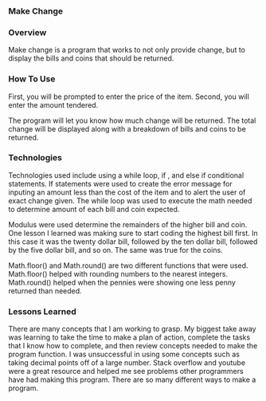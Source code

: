 ### Make Change

### Overview

Make change is a program that works to not only provide change, but to display the bills and coins that should be returned.

### How To Use

First, you will be prompted to enter the price of the item.
Second, you will enter the amount tendered.

The program will let you know how much change will be returned.
The total change will be displayed along with a breakdown of bills
and coins to be returned.


### Technologies

Technologies used include using a while loop, if , and else if conditional statements. If statements were used to create the error message for inputing an amount less than the cost of the item and to alert the user of exact change given. The while loop was used to execute the math needed to determine amount of each bill and coin expected.

Modulus were used determine the remainders of the higher bill and coin. One lesson I learned was making sure to start coding the highest bill first. In this case it was the twenty dollar bill, followed by the ten dollar bill, followed by the five dollar bill, and so on. The same was true for the coins.

Math.floor() and Math.round() are two different functions that were used. Math.floor() helped with rounding numbers to the nearest integers. Math.round() helped when the pennies were showing one less penny returned than needed.  

### Lessons Learned

There are many concepts that I am working to grasp. My biggest take away was learning to take the time to make a plan of action, complete the tasks that I know how to complete, and then review concepts needed to make the program function. I was unsuccessful in using some concepts such as taking decimal points off of a large number. Stack overflow and youtube were a great resource and helped me see problems other programmers have had making this program. There are so many different ways to make a program. 
